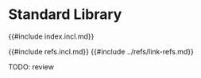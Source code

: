 # Standard Library

{{#include index.incl.md}}

{{#include refs.incl.md}}
{{#include ../refs/link-refs.md}}

<div class="hidden">
TODO: review
</div>
